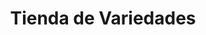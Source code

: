 ---
title: "Tienda de Variedades"
url: /ciudad-satelite/tienda-de-variedades-calle-32-b-3/
shop: comodidad
---